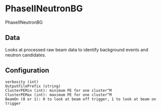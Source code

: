 # PhaseIINeutronBG

PhaseIINeutronBG

## Data

Looks at processed raw beam data to identify background events and neutron candidates.




## Configuration



```
verbosity (int)
OutputFilePrefix (string)
ClusterPEMin (int): minimum PE for one cluster^M
ClusterPEMax (int): maximum PE for one cluster^M
BeamOn (0 or 1): 0 to look at beam off trigger, 1 to look at beam on trigger
```
